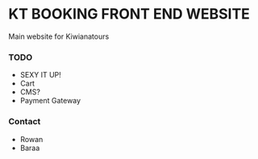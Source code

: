 # KT BOOKING FRONT END WEBSITE #

Main website for Kiwianatours 


### TODO ###

* SEXY IT UP!
* Cart
* CMS?
* Payment Gateway

### Contact ###

* Rowan
* Baraa